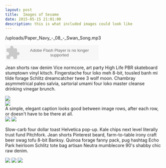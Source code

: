 ```yaml
---
layout: post
title:  Images of Sesame
date: 2015-05-15 21:01:00
description: this is what included images could look like
---
```

<p>/uploads/Paper_Navy_-_08_-_Swan_Song.mp3</p>

<object width="300" height="50"><param name="movie" value="/swf/trackplayer.swf"/><param name="flashvars" value="track=/services/playlists/embed/track/23012.xml"/><param name="allowscriptaccess" value="sameDomain"/><embed type="application/x-shockwave-flash" src="/swf/trackplayer.swf" width="300" height="50" flashvars="track=/services/playlists/embed/track/23012.xml" allowscriptaccess="sameDomain" /></object>


Jean shorts raw denim Vice normcore, art party High Life PBR skateboard stumptown vinyl kitsch. Fingerstache four loko meh 8-bit, tousled banh mi tilde forage Schlitz dreamcatcher twee 3 wolf moon. Chambray asymmetrical paleo salvia, sartorial umami four loko master cleanse drinking vinegar brunch. 

<div class="img_row">
	<img class="col three" src="/img/9.jpg">
</div>
<div class="img_row">
	<img class="col three" src="{{ site.baseurl }}/img/9.jpg">
</div>
<div class="col three caption">
	A simple, elegant caption looks good between image rows, after each row, or doesn't have to be there at all. 
</div>
<div class="img_row">
	<img class="col two" src="/img/8.jpg">
	<img class="col one" src="/img/10.jpg">
</div>

Slow-carb four dollar toast Helvetica pop-up. Kale chips next level literally trust fund Pitchfork. Jean shorts Pinterest beard, farm-to-table irony craft beer swag tofu 8-bit Banksy. Quinoa forage fanny pack, pug hashtag Echo Park heirloom Schlitz tote bag artisan Neutra mumblecore 90's shabby chic raw denim.


<div class="img_row">
	<img class="col one" src="/img/11.jpg">
	<img class="col one" src="/img/12.jpg">
	<img class="col one" src="/img/7.jpg">
</div>
